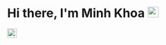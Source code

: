# Hi there, I'm Minh Khoa <img src="https://media.giphy.com/media/hvRJCLFzcasrR4ia7z/giphy.gif" width="25px">
<a href="https://t.me/K_black202">
  <img align="left" alt="telegram" width="22px" src="https://raw.githubusercontent.com/khoa083/khoa/blob/main/Khoa_ne/img/1/telegram.gif?raw=true" />
</a>


